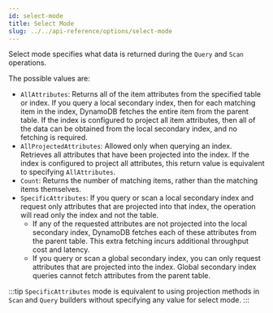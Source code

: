 ```yaml
---
id: select-mode
title: Select Mode
slug: ../../api-reference/options/select-mode
---
```


Select mode specifies what data is returned during the `Query` and `Scan` operations.

The possible values are:

- `AllAttributes`: Returns all of the item attributes from the specified table or index.
If you query a local secondary index, then for each matching item in the index, DynamoDB fetches the entire item from the parent table.
If the index is configured to project all item attributes, then all of the data can be obtained from the local secondary index, and no fetching is required.
- `AllProjectedAttributes`: Allowed only when querying an index.
Retrieves all attributes that have been projected into the index.
If the index is configured to project all attributes, this return value is equivalent to specifying `AllAttributes`.
- `Count`: Returns the number of matching items, rather than the matching items themselves.
- `SpecificAttributes`: If you query or scan a local secondary index and request only attributes that are projected into that index, the operation will read only the index and not the table.
  - If any of the requested attributes are not projected into the local secondary index, DynamoDB fetches each of these attributes from the parent table.
  This extra fetching incurs additional throughput cost and latency.
  - If you query or scan a global secondary index, you can only request attributes that are projected into the index. Global secondary index queries cannot fetch attributes from the parent table.

:::tip
`SpecificAttributes` mode is equivalent to using projection methods in `Scan` and `Query` builders without specifying any value for select mode.
:::
